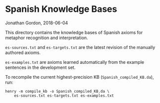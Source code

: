 # Spanish Knowledge Bases
Jonathan Gordon, 2018-06-04

This directory contains the knowledge bases of Spanish axioms for
metaphor recognition and interpretation.

`es-sources.txt` and `es-targets.txt` are the latest revision of the
manually authored axioms.

`es-examples.txt` are axioms learned automatically from the example
sentences in the development set.

To recompile the current highest-precision KB (`Spanish_compiled_KB.da`),
run:

    henry -m compile_kb -o Spanish_compiled_KB.da \
        es-sources.txt es-targets.txt es-examples.txt
